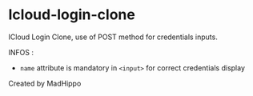 # Icloud-login-clone

ICloud Login Clone, use of POST method for credentials inputs.

INFOS :
* `name` attribute is mandatory in `<input>` for correct credentials display

Created by MadHippo
